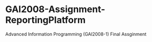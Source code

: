 # GAI2008-Assignment-ReportingPlatform
Advanced Information Programming (GAI2008-1) Final Assginment
